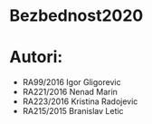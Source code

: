 # Bezbednost2020


# Autori:
* RA99/2016 Igor Gligorevic
* RA221/2016 Nenad Marin
* RA223/2016 Kristina Radojevic
* RA215/2015 Branislav Letic
